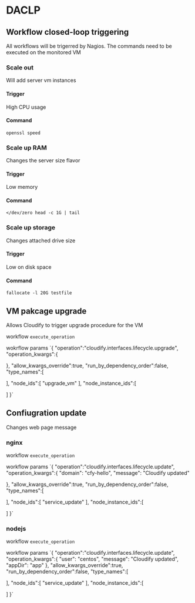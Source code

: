 # DACLP

## Workflow closed-loop triggering
All workflows will be trigerred by Nagios. The commands need to be executed on
the monitored VM
### Scale out
Will add server vm instances
#### Trigger
High CPU usage
#### Command
`openssl speed`

### Scale up RAM
Changes the server size flavor
#### Trigger
Low memory
#### Command
`</dev/zero head -c 1G | tail `

### Scale up storage
Changes attached drive size
#### Trigger
Low on disk space
#### Command
`fallocate -l 20G testfile`


## VM pakcage upgrade
Allows Cloudify to trigger upgrade procedure for the VM

workflow `execute_operation`

wokrflow params
`{
   "operation":"cloudify.interfaces.lifecycle.upgrade",
   "operation_kwargs":{

   },
   "allow_kwargs_override":true,
   "run_by_dependency_order":false,
   "type_names":[

   ],
   "node_ids":[
      "upgrade_vm"
   ],
   "node_instance_ids":[

   ]
}`

## Confiugration update
Changes web page message

### nginx
workflow `execute_operation`

workflow params
`{
   "operation":"cloudify.interfaces.lifecycle.update",
   "operation_kwargs":{
      "domain": "cfy-hello",
      "message": "Cloudify updated"
 
   },
   "allow_kwargs_override":true,
   "run_by_dependency_order":false,
   "type_names":[

   ],
   "node_ids":[
      "service_update"
   ],
   "node_instance_ids":[

   ]
}`

### nodejs
workflow `execute_operation`

workflow params
`{
   "operation":"cloudify.interfaces.lifecycle.update",
   "operation_kwargs":{
      "user": "centos",
      "message": "Cloudify updated",
      "appDir": "app"
   },
   "allow_kwargs_override":true,
   "run_by_dependency_order":false,
   "type_names":[

   ],
   "node_ids":[
      "service_update"
   ],
   "node_instance_ids":[

   ]
}`
